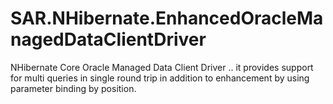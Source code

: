 # SAR.NHibernate.EnhancedOracleManagedDataClientDriver
NHibernate Core Oracle Managed Data Client Driver .. it provides support for multi queries in single round trip in addition to enhancement by using parameter binding by position.
